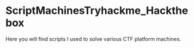 # ScriptMachinesTryhackme_Hackthebox
Here you will find scripts I used to solve various CTF platform machines.
